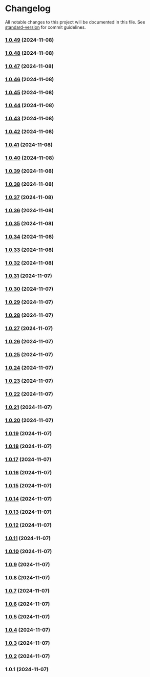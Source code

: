 # Changelog

All notable changes to this project will be documented in this file. See [standard-version](https://github.com/conventional-changelog/standard-version) for commit guidelines.

### [1.0.49](https://github.com/yourusername/wibu-pkg/compare/v1.0.48...v1.0.49) (2024-11-08)

### [1.0.48](https://github.com/yourusername/wibu-pkg/compare/v1.0.47...v1.0.48) (2024-11-08)

### [1.0.47](https://github.com/yourusername/wibu-pkg/compare/v1.0.46...v1.0.47) (2024-11-08)

### [1.0.46](https://github.com/yourusername/wibu-pkg/compare/v1.0.45...v1.0.46) (2024-11-08)

### [1.0.45](https://github.com/yourusername/wibu-pkg/compare/v1.0.44...v1.0.45) (2024-11-08)

### [1.0.44](https://github.com/yourusername/wibu-pkg/compare/v1.0.43...v1.0.44) (2024-11-08)

### [1.0.43](https://github.com/yourusername/wibu-pkg/compare/v1.0.42...v1.0.43) (2024-11-08)

### [1.0.42](https://github.com/yourusername/wibu-pkg/compare/v1.0.41...v1.0.42) (2024-11-08)

### [1.0.41](https://github.com/yourusername/wibu-pkg/compare/v1.0.40...v1.0.41) (2024-11-08)

### [1.0.40](https://github.com/yourusername/wibu-pkg/compare/v1.0.39...v1.0.40) (2024-11-08)

### [1.0.39](https://github.com/yourusername/wibu-pkg/compare/v1.0.38...v1.0.39) (2024-11-08)

### [1.0.38](https://github.com/yourusername/wibu-pkg/compare/v1.0.37...v1.0.38) (2024-11-08)

### [1.0.37](https://github.com/yourusername/wibu-pkg/compare/v1.0.36...v1.0.37) (2024-11-08)

### [1.0.36](https://github.com/yourusername/wibu-pkg/compare/v1.0.35...v1.0.36) (2024-11-08)

### [1.0.35](https://github.com/yourusername/wibu-pkg/compare/v1.0.34...v1.0.35) (2024-11-08)

### [1.0.34](https://github.com/yourusername/wibu-pkg/compare/v1.0.33...v1.0.34) (2024-11-08)

### [1.0.33](https://github.com/yourusername/wibu-pkg/compare/v1.0.32...v1.0.33) (2024-11-08)

### [1.0.32](https://github.com/yourusername/wibu-pkg/compare/v1.0.31...v1.0.32) (2024-11-08)

### [1.0.31](https://github.com/yourusername/wibu-pkg/compare/v1.0.30...v1.0.31) (2024-11-07)

### [1.0.30](https://github.com/yourusername/wibu-pkg/compare/v1.0.29...v1.0.30) (2024-11-07)

### [1.0.29](https://github.com/yourusername/wibu-pkg/compare/v1.0.28...v1.0.29) (2024-11-07)

### [1.0.28](https://github.com/yourusername/wibu-pkg/compare/v1.0.27...v1.0.28) (2024-11-07)

### [1.0.27](https://github.com/yourusername/wibu-pkg/compare/v1.0.26...v1.0.27) (2024-11-07)

### [1.0.26](https://github.com/yourusername/wibu-pkg/compare/v1.0.25...v1.0.26) (2024-11-07)

### [1.0.25](https://github.com/yourusername/wibu-pkg/compare/v1.0.24...v1.0.25) (2024-11-07)

### [1.0.24](https://github.com/yourusername/wibu-pkg/compare/v1.0.23...v1.0.24) (2024-11-07)

### [1.0.23](https://github.com/yourusername/wibu-pkg/compare/v1.0.22...v1.0.23) (2024-11-07)

### [1.0.22](https://github.com/yourusername/wibu-pkg/compare/v1.0.21...v1.0.22) (2024-11-07)

### [1.0.21](https://github.com/yourusername/wibu-pkg/compare/v1.0.20...v1.0.21) (2024-11-07)

### [1.0.20](https://github.com/yourusername/wibu-pkg/compare/v1.0.19...v1.0.20) (2024-11-07)

### [1.0.19](https://github.com/yourusername/wibu-pkg/compare/v1.0.18...v1.0.19) (2024-11-07)

### [1.0.18](https://github.com/yourusername/wibu-pkg/compare/v1.0.17...v1.0.18) (2024-11-07)

### [1.0.17](https://github.com/yourusername/wibu-pkg/compare/v1.0.16...v1.0.17) (2024-11-07)

### [1.0.16](https://github.com/yourusername/wibu-pkg/compare/v1.0.15...v1.0.16) (2024-11-07)

### [1.0.15](https://github.com/yourusername/wibu-pkg/compare/v1.0.14...v1.0.15) (2024-11-07)

### [1.0.14](https://github.com/yourusername/wibu-pkg/compare/v1.0.13...v1.0.14) (2024-11-07)

### [1.0.13](https://github.com/yourusername/wibu-pkg/compare/v1.0.12...v1.0.13) (2024-11-07)

### [1.0.12](https://github.com/yourusername/wibu-pkg/compare/v1.0.11...v1.0.12) (2024-11-07)

### [1.0.11](https://github.com/yourusername/wibu-pkg/compare/v1.0.10...v1.0.11) (2024-11-07)

### [1.0.10](https://github.com/yourusername/wibu-pkg/compare/v1.0.9...v1.0.10) (2024-11-07)

### [1.0.9](https://github.com/yourusername/wibu-pkg/compare/v1.0.8...v1.0.9) (2024-11-07)

### [1.0.8](https://github.com/yourusername/wibu-pkg/compare/v1.0.7...v1.0.8) (2024-11-07)

### [1.0.7](https://github.com/yourusername/wibu-pkg/compare/v1.0.6...v1.0.7) (2024-11-07)

### [1.0.6](https://github.com/yourusername/wibu-pkg/compare/v1.0.5...v1.0.6) (2024-11-07)

### [1.0.5](https://github.com/yourusername/wibu-pkg/compare/v1.0.4...v1.0.5) (2024-11-07)

### [1.0.4](https://github.com/yourusername/wibu-pkg/compare/v1.0.3...v1.0.4) (2024-11-07)

### [1.0.3](https://github.com/yourusername/wibu-pkg/compare/v1.0.2...v1.0.3) (2024-11-07)

### [1.0.2](https://github.com/yourusername/wibu-pkg/compare/v1.0.1...v1.0.2) (2024-11-07)

### 1.0.1 (2024-11-07)
